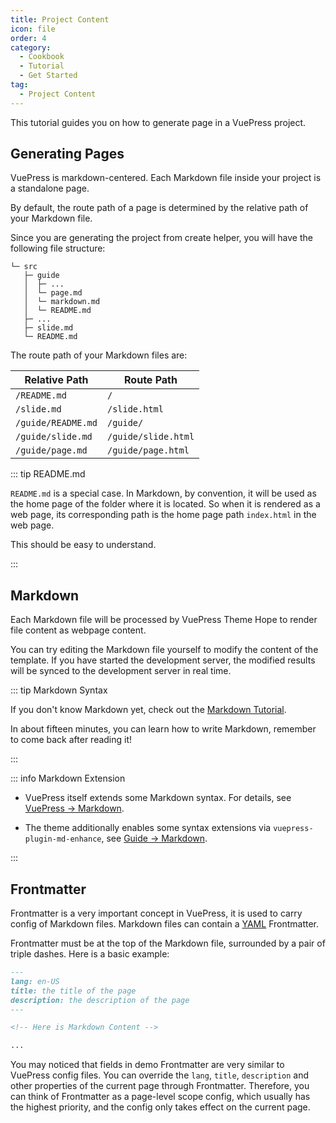 ```yaml
---
title: Project Content
icon: file
order: 4
category:
  - Cookbook
  - Tutorial
  - Get Started
tag:
  - Project Content
---
```


This tutorial guides you on how to generate page in a VuePress project.

<!-- more -->

## Generating Pages

VuePress is markdown-centered. Each Markdown file inside your project is a standalone page.

By default, the route path of a page is determined by the relative path of your Markdown file.

Since you are generating the project from create helper, you will have the following file structure:

```
└─ src
   ├─ guide
   │  ├─ ...
   │  └─ page.md
   │  └─ markdown.md
   │  └─ README.md
   ├─ ...
   ├─ slide.md
   └─ README.md
```

The route path of your Markdown files are:

| Relative Path      | Route Path          |
| ------------------ | ------------------- |
| `/README.md`       | `/`                 |
| `/slide.md`        | `/slide.html`       |
| `/guide/README.md` | `/guide/`           |
| `/guide/slide.md`  | `/guide/slide.html` |
| `/guide/page.md`   | `/guide/page.html`  |

::: tip README.md

`README.md` is a special case. In Markdown, by convention, it will be used as the home page of the folder where it is located. So when it is rendered as a web page, its corresponding path is the home page path `index.html` in the web page.

This should be easy to understand.

:::

## Markdown

Each Markdown file will be processed by VuePress Theme Hope to render file content as webpage content.

You can try editing the Markdown file yourself to modify the content of the template. If you have started the development server, the modified results will be synced to the development server in real time.

::: tip Markdown Syntax

If you don't know Markdown yet, check out the [Markdown Tutorial](../cookbook/markdown/README.md).

In about fifteen minutes, you can learn how to write Markdown, remember to come back after reading it!

:::

::: info Markdown Extension

- VuePress itself extends some Markdown syntax. For details, see [VuePress → Markdown](../cookbook/vuepress/markdown.md).

- The theme additionally enables some syntax extensions via `vuepress-plugin-md-enhance`, see [Guide → Markdown](../guide/get-started/markdown.md).

:::

## Frontmatter

Frontmatter is a very important concept in VuePress, it is used to carry config of Markdown files. Markdown files can contain a [YAML](https://yaml.org/) Frontmatter.

Frontmatter must be at the top of the Markdown file, surrounded by a pair of triple dashes. Here is a basic example:

```md
---
lang: en-US
title: the title of the page
description: the description of the page
---

<!-- Here is Markdown Content -->

...
```

You may noticed that fields in demo Frontmatter are very similar to VuePress config files. You can override the `lang`, `title`, `description` and other properties of the current page through Frontmatter. Therefore, you can think of Frontmatter as a page-level scope config, which usually has the highest priority, and the config only takes effect on the current page.
